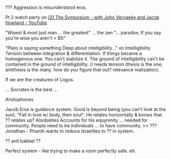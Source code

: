 ???
Aggression is misunderstood eros.

Pt 2 watch party on [(2) The Symposium - with John Vervaeke and Jacob Howland - YouTube](https://www.youtube.com/watch?v=T1nxiLARYAk)

"Wisest & most just man ... the greatest"
... the zen
"... paradox;
If you say you're wise you aren't > BS"

"Plato is saying something Deep about intellgibility..."
on Intelligibility
Tension between integration & differentiation.
If things became a homogenous one.
You can't stabilize it.
The ground of intelligibility can't be contained in the ground of intelligibility.
// needs tension (thesis is the one; antithesis is the many. how do you figure that out? relevance realization).

If we are the creatures of Logos.

... Socrates is the best ...

Aristophones


Jacob
Eros is guidance system.
Good is beyond being (you can't look at the sun).
"Fall in love w/ body, then soul".
He relates horizontally & knows that ?? relates up?
Alsobieties
Accounts for his equynmity ... needed for community. People need to be individuals ... to have community, >> ???
Jonathan - Pharoh wants to reduce Israelites to ?? in system.

?? anti babbel ??

Perfect system - like trying to make a room perfectly safe. eh.
